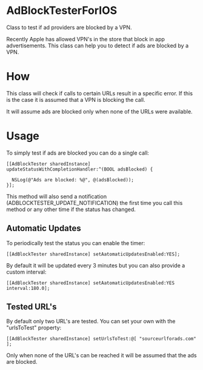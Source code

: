 # AdBlockTesterForIOS

Class to test if ad providers are blocked by a VPN.

Recently Apple has allowed VPN's in the store that block in app advertisements. This class can help you to detect if ads are blocked by a VPN.

# How

This class will check if calls to certain URLs result in a specific error. If this is the case it is assumed that a VPN is blocking the call.

It will assume ads are blocked only when none of the URLs were available.

# Usage

To simply test if ads are blocked you can do a single call:

```
[[AdBlockTester sharedInstance] updateStatusWithCompletionHandler:^(BOOL adsBlocked) {
 
  NSLog(@"Ads are blocked: %@", @(adsBlocked));
}];
```

This method will also send a notification (ADBLOCKTESTER_UPDATE_NOTIFICATION) the first time you call this method or any other time if the status has changed.

## Automatic Updates

To periodically test the status you can enable the timer:

```
[[AdBlockTester sharedInstance] setAatomaticUpdatesEnabled:YES];
```

By default it will be updated every 3 minutes but you can also provide a custom interval:

```
[[AdBlockTester sharedInstance] setAatomaticUpdatesEnabled:YES interval:180.0];
```

## Tested URL's

By default only two URL's are tested. You can set your own with the "urlsToTest" property:

```
[[AdBlockTester sharedInstance] setUrlsToTest:@[ "sourceurlforads.com" ];
```

Only when none of the URL's can be reached it will be assumed that the ads are blocked.
